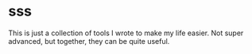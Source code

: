 # sss

This is just a collection of tools I wrote to make my life easier. Not super advanced, but together, they can be quite useful.
